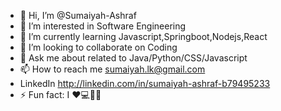 - 👋 Hi, I’m @Sumaiyah-Ashraf
- 👀 I’m interested in Software Engineering
- 🌱 I’m currently learning Javascript,Springboot,Nodejs,React
- 💞️ I’m looking to collaborate on Coding
- 💬 Ask me about related to Java/Python/CSS/Javascript
- 📫 How to reach me sumaiyah.lk@gmail.com
- LinkedIn http://linkedin.com/in/sumaiyah-ashraf-b79495233
- ⚡ Fun fact: I ❤️💻👨‍🎓

<!---
Sumaiyah-Ashraf/Sumaiyah-Ashraf is a ✨ special ✨ repository because its `README.md` (this file) appears on your GitHub profile.
You can click the Preview link to take a look at your changes.
--->
